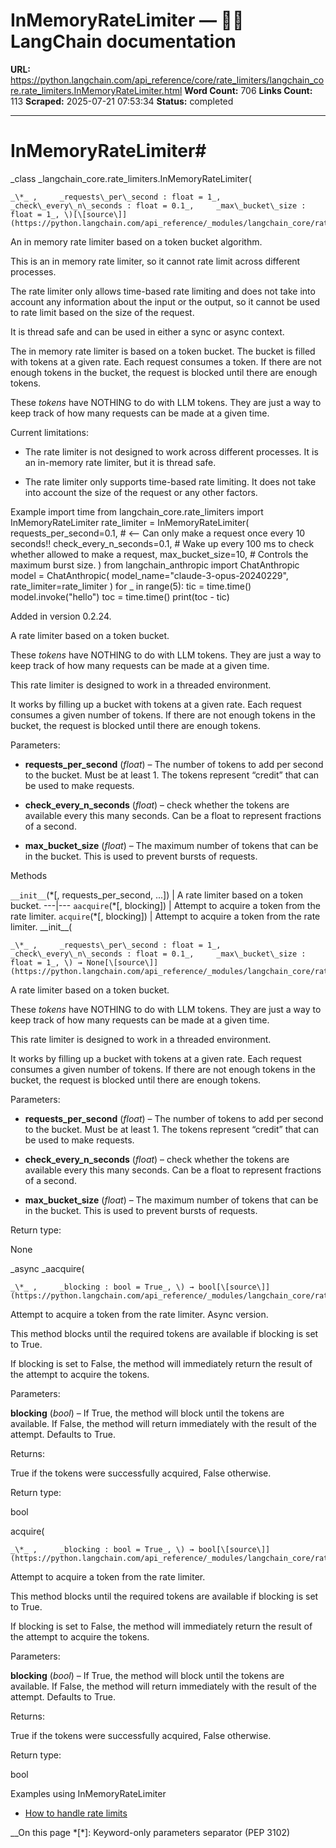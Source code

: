 # InMemoryRateLimiter — 🦜🔗 LangChain  documentation

**URL:** https://python.langchain.com/api_reference/core/rate_limiters/langchain_core.rate_limiters.InMemoryRateLimiter.html
**Word Count:** 706
**Links Count:** 113
**Scraped:** 2025-07-21 07:53:34
**Status:** completed

---

# InMemoryRateLimiter\#

_class _langchain\_core.rate\_limiters.InMemoryRateLimiter\(

    _\*_ ,     _requests\_per\_second : float = 1_,     _check\_every\_n\_seconds : float = 0.1_,     _max\_bucket\_size : float = 1_, \)[\[source\]](https://python.langchain.com/api_reference/_modules/langchain_core/rate_limiters.html#InMemoryRateLimiter)\#     

An in memory rate limiter based on a token bucket algorithm.

This is an in memory rate limiter, so it cannot rate limit across different processes.

The rate limiter only allows time-based rate limiting and does not take into account any information about the input or the output, so it cannot be used to rate limit based on the size of the request.

It is thread safe and can be used in either a sync or async context.

The in memory rate limiter is based on a token bucket. The bucket is filled with tokens at a given rate. Each request consumes a token. If there are not enough tokens in the bucket, the request is blocked until there are enough tokens.

These _tokens_ have NOTHING to do with LLM tokens. They are just a way to keep track of how many requests can be made at a given time.

Current limitations:

  * The rate limiter is not designed to work across different processes. It is an in-memory rate limiter, but it is thread safe.

  * The rate limiter only supports time-based rate limiting. It does not take into account the size of the request or any other factors.

Example               import time          from langchain_core.rate_limiters import InMemoryRateLimiter          rate_limiter = InMemoryRateLimiter(         requests_per_second=0.1,  # <-- Can only make a request once every 10 seconds!!         check_every_n_seconds=0.1,  # Wake up every 100 ms to check whether allowed to make a request,         max_bucket_size=10,  # Controls the maximum burst size.     )          from langchain_anthropic import ChatAnthropic     model = ChatAnthropic(         model_name="claude-3-opus-20240229",         rate_limiter=rate_limiter     )          for _ in range(5):         tic = time.time()         model.invoke("hello")         toc = time.time()         print(toc - tic)     

Added in version 0.2.24.

A rate limiter based on a token bucket.

These _tokens_ have NOTHING to do with LLM tokens. They are just a way to keep track of how many requests can be made at a given time.

This rate limiter is designed to work in a threaded environment.

It works by filling up a bucket with tokens at a given rate. Each request consumes a given number of tokens. If there are not enough tokens in the bucket, the request is blocked until there are enough tokens.

Parameters:     

  * **requests\_per\_second** \(_float_\) – The number of tokens to add per second to the bucket. Must be at least 1. The tokens represent “credit” that can be used to make requests.

  * **check\_every\_n\_seconds** \(_float_\) – check whether the tokens are available every this many seconds. Can be a float to represent fractions of a second.

  * **max\_bucket\_size** \(_float_\) – The maximum number of tokens that can be in the bucket. This is used to prevent bursts of requests.

Methods

`__init__`\(\*\[, requests\_per\_second, ...\]\) | A rate limiter based on a token bucket.   ---|---   `aacquire`\(\*\[, blocking\]\) | Attempt to acquire a token from the rate limiter.   `acquire`\(\*\[, blocking\]\) | Attempt to acquire a token from the rate limiter.      \_\_init\_\_\(

    _\*_ ,     _requests\_per\_second : float = 1_,     _check\_every\_n\_seconds : float = 0.1_,     _max\_bucket\_size : float = 1_, \) → None[\[source\]](https://python.langchain.com/api_reference/_modules/langchain_core/rate_limiters.html#InMemoryRateLimiter.__init__)\#     

A rate limiter based on a token bucket.

These _tokens_ have NOTHING to do with LLM tokens. They are just a way to keep track of how many requests can be made at a given time.

This rate limiter is designed to work in a threaded environment.

It works by filling up a bucket with tokens at a given rate. Each request consumes a given number of tokens. If there are not enough tokens in the bucket, the request is blocked until there are enough tokens.

Parameters:     

  * **requests\_per\_second** \(_float_\) – The number of tokens to add per second to the bucket. Must be at least 1. The tokens represent “credit” that can be used to make requests.

  * **check\_every\_n\_seconds** \(_float_\) – check whether the tokens are available every this many seconds. Can be a float to represent fractions of a second.

  * **max\_bucket\_size** \(_float_\) – The maximum number of tokens that can be in the bucket. This is used to prevent bursts of requests.

Return type:     

None

_async _aacquire\(

    _\*_ ,     _blocking : bool = True_, \) → bool[\[source\]](https://python.langchain.com/api_reference/_modules/langchain_core/rate_limiters.html#InMemoryRateLimiter.aacquire)\#     

Attempt to acquire a token from the rate limiter. Async version.

This method blocks until the required tokens are available if blocking is set to True.

If blocking is set to False, the method will immediately return the result of the attempt to acquire the tokens.

Parameters:     

**blocking** \(_bool_\) – If True, the method will block until the tokens are available. If False, the method will return immediately with the result of the attempt. Defaults to True.

Returns:     

True if the tokens were successfully acquired, False otherwise.

Return type:     

bool

acquire\(

    _\*_ ,     _blocking : bool = True_, \) → bool[\[source\]](https://python.langchain.com/api_reference/_modules/langchain_core/rate_limiters.html#InMemoryRateLimiter.acquire)\#     

Attempt to acquire a token from the rate limiter.

This method blocks until the required tokens are available if blocking is set to True.

If blocking is set to False, the method will immediately return the result of the attempt to acquire the tokens.

Parameters:     

**blocking** \(_bool_\) – If True, the method will block until the tokens are available. If False, the method will return immediately with the result of the attempt. Defaults to True.

Returns:     

True if the tokens were successfully acquired, False otherwise.

Return type:     

bool

Examples using InMemoryRateLimiter

  * [How to handle rate limits](https://python.langchain.com/docs/how_to/chat_model_rate_limiting/)

__On this page   *[\*]: Keyword-only parameters separator (PEP 3102)